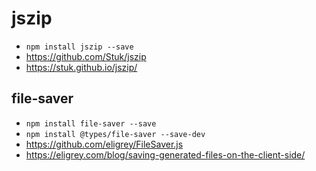 # jszip

- `npm install jszip --save`
- https://github.com/Stuk/jszip
- https://stuk.github.io/jszip/

## file-saver

- `npm install file-saver --save`
- `npm install @types/file-saver --save-dev`
- https://github.com/eligrey/FileSaver.js
- https://eligrey.com/blog/saving-generated-files-on-the-client-side/
